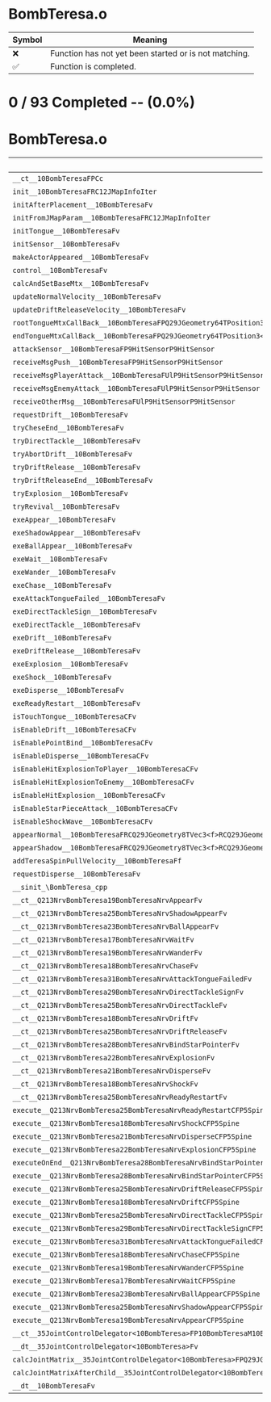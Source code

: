 # BombTeresa.o
| Symbol | Meaning 
| ------------- | ------------- 
| :x: | Function has not yet been started or is not matching. 
| :white_check_mark: | Function is completed. 


# 0 / 93 Completed -- (0.0%)
# BombTeresa.o
| Symbol | Decompiled? |
| ------------- | ------------- |
| `__ct__10BombTeresaFPCc` | :x: |
| `init__10BombTeresaFRC12JMapInfoIter` | :x: |
| `initAfterPlacement__10BombTeresaFv` | :x: |
| `initFromJMapParam__10BombTeresaFRC12JMapInfoIter` | :x: |
| `initTongue__10BombTeresaFv` | :x: |
| `initSensor__10BombTeresaFv` | :x: |
| `makeActorAppeared__10BombTeresaFv` | :x: |
| `control__10BombTeresaFv` | :x: |
| `calcAndSetBaseMtx__10BombTeresaFv` | :x: |
| `updateNormalVelocity__10BombTeresaFv` | :x: |
| `updateDriftReleaseVelocity__10BombTeresaFv` | :x: |
| `rootTongueMtxCallBack__10BombTeresaFPQ29JGeometry64TPosition3<Q29JGeometry38TMatrix34<Q29JGeometry13SMatrix34C<f>>>RC19JointControllerInfo` | :x: |
| `endTongueMtxCallBack__10BombTeresaFPQ29JGeometry64TPosition3<Q29JGeometry38TMatrix34<Q29JGeometry13SMatrix34C<f>>>RC19JointControllerInfo` | :x: |
| `attackSensor__10BombTeresaFP9HitSensorP9HitSensor` | :x: |
| `receiveMsgPush__10BombTeresaFP9HitSensorP9HitSensor` | :x: |
| `receiveMsgPlayerAttack__10BombTeresaFUlP9HitSensorP9HitSensor` | :x: |
| `receiveMsgEnemyAttack__10BombTeresaFUlP9HitSensorP9HitSensor` | :x: |
| `receiveOtherMsg__10BombTeresaFUlP9HitSensorP9HitSensor` | :x: |
| `requestDrift__10BombTeresaFv` | :x: |
| `tryCheseEnd__10BombTeresaFv` | :x: |
| `tryDirectTackle__10BombTeresaFv` | :x: |
| `tryAbortDrift__10BombTeresaFv` | :x: |
| `tryDriftRelease__10BombTeresaFv` | :x: |
| `tryDriftReleaseEnd__10BombTeresaFv` | :x: |
| `tryExplosion__10BombTeresaFv` | :x: |
| `tryRevival__10BombTeresaFv` | :x: |
| `exeAppear__10BombTeresaFv` | :x: |
| `exeShadowAppear__10BombTeresaFv` | :x: |
| `exeBallAppear__10BombTeresaFv` | :x: |
| `exeWait__10BombTeresaFv` | :x: |
| `exeWander__10BombTeresaFv` | :x: |
| `exeChase__10BombTeresaFv` | :x: |
| `exeAttackTongueFailed__10BombTeresaFv` | :x: |
| `exeDirectTackleSign__10BombTeresaFv` | :x: |
| `exeDirectTackle__10BombTeresaFv` | :x: |
| `exeDrift__10BombTeresaFv` | :x: |
| `exeDriftRelease__10BombTeresaFv` | :x: |
| `exeExplosion__10BombTeresaFv` | :x: |
| `exeShock__10BombTeresaFv` | :x: |
| `exeDisperse__10BombTeresaFv` | :x: |
| `exeReadyRestart__10BombTeresaFv` | :x: |
| `isTouchTongue__10BombTeresaCFv` | :x: |
| `isEnableDrift__10BombTeresaCFv` | :x: |
| `isEnablePointBind__10BombTeresaCFv` | :x: |
| `isEnableDisperse__10BombTeresaCFv` | :x: |
| `isEnableHitExplosionToPlayer__10BombTeresaCFv` | :x: |
| `isEnableHitExplosionToEnemy__10BombTeresaCFv` | :x: |
| `isEnableHitExplosion__10BombTeresaCFv` | :x: |
| `isEnableStarPieceAttack__10BombTeresaCFv` | :x: |
| `isEnableShockWave__10BombTeresaCFv` | :x: |
| `appearNormal__10BombTeresaFRCQ29JGeometry8TVec3<f>RCQ29JGeometry8TVec3<f>` | :x: |
| `appearShadow__10BombTeresaFRCQ29JGeometry8TVec3<f>RCQ29JGeometry8TVec3<f>` | :x: |
| `addTeresaSpinPullVelocity__10BombTeresaFf` | :x: |
| `requestDisperse__10BombTeresaFv` | :x: |
| `__sinit_\BombTeresa_cpp` | :x: |
| `__ct__Q213NrvBombTeresa19BombTeresaNrvAppearFv` | :x: |
| `__ct__Q213NrvBombTeresa25BombTeresaNrvShadowAppearFv` | :x: |
| `__ct__Q213NrvBombTeresa23BombTeresaNrvBallAppearFv` | :x: |
| `__ct__Q213NrvBombTeresa17BombTeresaNrvWaitFv` | :x: |
| `__ct__Q213NrvBombTeresa19BombTeresaNrvWanderFv` | :x: |
| `__ct__Q213NrvBombTeresa18BombTeresaNrvChaseFv` | :x: |
| `__ct__Q213NrvBombTeresa31BombTeresaNrvAttackTongueFailedFv` | :x: |
| `__ct__Q213NrvBombTeresa29BombTeresaNrvDirectTackleSignFv` | :x: |
| `__ct__Q213NrvBombTeresa25BombTeresaNrvDirectTackleFv` | :x: |
| `__ct__Q213NrvBombTeresa18BombTeresaNrvDriftFv` | :x: |
| `__ct__Q213NrvBombTeresa25BombTeresaNrvDriftReleaseFv` | :x: |
| `__ct__Q213NrvBombTeresa28BombTeresaNrvBindStarPointerFv` | :x: |
| `__ct__Q213NrvBombTeresa22BombTeresaNrvExplosionFv` | :x: |
| `__ct__Q213NrvBombTeresa21BombTeresaNrvDisperseFv` | :x: |
| `__ct__Q213NrvBombTeresa18BombTeresaNrvShockFv` | :x: |
| `__ct__Q213NrvBombTeresa25BombTeresaNrvReadyRestartFv` | :x: |
| `execute__Q213NrvBombTeresa25BombTeresaNrvReadyRestartCFP5Spine` | :x: |
| `execute__Q213NrvBombTeresa18BombTeresaNrvShockCFP5Spine` | :x: |
| `execute__Q213NrvBombTeresa21BombTeresaNrvDisperseCFP5Spine` | :x: |
| `execute__Q213NrvBombTeresa22BombTeresaNrvExplosionCFP5Spine` | :x: |
| `executeOnEnd__Q213NrvBombTeresa28BombTeresaNrvBindStarPointerCFP5Spine` | :x: |
| `execute__Q213NrvBombTeresa28BombTeresaNrvBindStarPointerCFP5Spine` | :x: |
| `execute__Q213NrvBombTeresa25BombTeresaNrvDriftReleaseCFP5Spine` | :x: |
| `execute__Q213NrvBombTeresa18BombTeresaNrvDriftCFP5Spine` | :x: |
| `execute__Q213NrvBombTeresa25BombTeresaNrvDirectTackleCFP5Spine` | :x: |
| `execute__Q213NrvBombTeresa29BombTeresaNrvDirectTackleSignCFP5Spine` | :x: |
| `execute__Q213NrvBombTeresa31BombTeresaNrvAttackTongueFailedCFP5Spine` | :x: |
| `execute__Q213NrvBombTeresa18BombTeresaNrvChaseCFP5Spine` | :x: |
| `execute__Q213NrvBombTeresa19BombTeresaNrvWanderCFP5Spine` | :x: |
| `execute__Q213NrvBombTeresa17BombTeresaNrvWaitCFP5Spine` | :x: |
| `execute__Q213NrvBombTeresa23BombTeresaNrvBallAppearCFP5Spine` | :x: |
| `execute__Q213NrvBombTeresa25BombTeresaNrvShadowAppearCFP5Spine` | :x: |
| `execute__Q213NrvBombTeresa19BombTeresaNrvAppearCFP5Spine` | :x: |
| `__ct__35JointControlDelegator<10BombTeresa>FP10BombTeresaM10BombTeresaFPCvPvPQ29JGeometry64TPosition3<Q29JGeometry38TMatrix34<Q29JGeometry13SMatrix34C<f>>>RC19JointControllerInfo_bM10BombTeresaFPCvPvPQ29JGeometry64TPosition3<Q29JGeometry38TMatrix34<Q29JGeometry13SMatrix34C<f>>>RC19JointControllerInfo_b` | :x: |
| `__dt__35JointControlDelegator<10BombTeresa>Fv` | :x: |
| `calcJointMatrix__35JointControlDelegator<10BombTeresa>FPQ29JGeometry64TPosition3<Q29JGeometry38TMatrix34<Q29JGeometry13SMatrix34C<f>>>RC19JointControllerInfo` | :x: |
| `calcJointMatrixAfterChild__35JointControlDelegator<10BombTeresa>FPQ29JGeometry64TPosition3<Q29JGeometry38TMatrix34<Q29JGeometry13SMatrix34C<f>>>RC19JointControllerInfo` | :x: |
| `__dt__10BombTeresaFv` | :x: |
